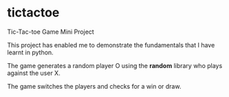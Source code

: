 # tictactoe
Tic-Tac-toe Game Mini Project

This project has enabled me to demonstrate the fundamentals that I have learnt in python.

The game generates a random player O using the **random** library who plays against the user X.

The game switches the players and checks for a win or draw.
